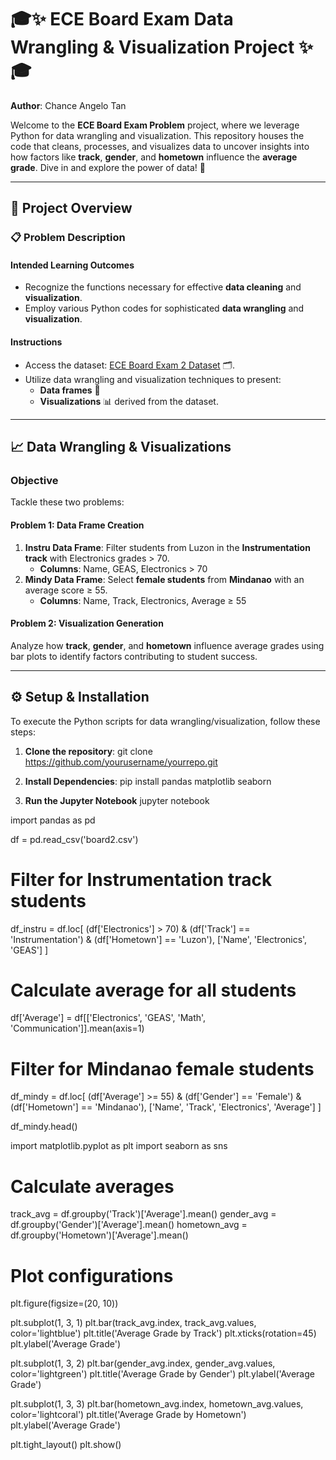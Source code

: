 # 🎓✨ ECE Board Exam Data Wrangling & Visualization Project ✨🎓

**Author**: Chance Angelo Tan

Welcome to the **ECE Board Exam Problem** project, where we leverage Python for data wrangling and visualization. This repository houses the code that cleans, processes, and visualizes data to uncover insights into how factors like **track**, **gender**, and **hometown** influence the **average grade**. Dive in and explore the power of data! 🚀

---

## 📝 Project Overview

### 📋 **Problem Description**

#### **Intended Learning Outcomes**
- Recognize the functions necessary for effective **data cleaning** and **visualization**.
- Employ various Python codes for sophisticated **data wrangling** and **visualization**.

#### **Instructions**
- Access the dataset: [ECE Board Exam 2 Dataset](https://bit.ly/ECEBoardExamDataset) 🗂️.
- Utilize data wrangling and visualization techniques to present:
  - **Data frames** 📝
  - **Visualizations** 📊 derived from the dataset.

---

## 📈 Data Wrangling & Visualizations

### **Objective**

Tackle these two problems:

#### **Problem 1: Data Frame Creation**
1. **Instru Data Frame**: Filter students from Luzon in the **Instrumentation track** with Electronics grades > 70.
   - **Columns**: Name, GEAS, Electronics > 70
2. **Mindy Data Frame**: Select **female students** from **Mindanao** with an average score ≥ 55.
   - **Columns**: Name, Track, Electronics, Average ≥ 55

#### **Problem 2: Visualization Generation**
Analyze how **track**, **gender**, and **hometown** influence average grades using bar plots to identify factors contributing to student success.

---

## ⚙️ Setup & Installation

To execute the Python scripts for data wrangling/visualization, follow these steps:

1. **Clone the repository**:
   git clone https://github.com/yourusername/yourrepo.git

2. **Install Dependencies**:
   pip install pandas matplotlib seaborn

3. **Run the Jupyter Notebook**
   jupyter notebook




import pandas as pd

df = pd.read_csv('board2.csv')

# Filter for Instrumentation track students
df_instru = df.loc[
    (df['Electronics'] > 70) & 
    (df['Track'] == 'Instrumentation') & 
    (df['Hometown'] == 'Luzon'),
    ['Name', 'Electronics', 'GEAS']
]

# Calculate average for all students
df['Average'] = df[['Electronics', 'GEAS', 'Math', 'Communication']].mean(axis=1)

# Filter for Mindanao female students
df_mindy = df.loc[
    (df['Average'] >= 55) & 
    (df['Gender'] == 'Female') & 
    (df['Hometown'] == 'Mindanao'),
    ['Name', 'Track', 'Electronics', 'Average']
]

df_mindy.head()


import matplotlib.pyplot as plt
import seaborn as sns

# Calculate averages
track_avg = df.groupby('Track')['Average'].mean()
gender_avg = df.groupby('Gender')['Average'].mean()
hometown_avg = df.groupby('Hometown')['Average'].mean()

# Plot configurations
plt.figure(figsize=(20, 10))

plt.subplot(1, 3, 1)
plt.bar(track_avg.index, track_avg.values, color='lightblue')
plt.title('Average Grade by Track')
plt.xticks(rotation=45)
plt.ylabel('Average Grade')

plt.subplot(1, 3, 2)
plt.bar(gender_avg.index, gender_avg.values, color='lightgreen')
plt.title('Average Grade by Gender')
plt.ylabel('Average Grade')

plt.subplot(1, 3, 3)
plt.bar(hometown_avg.index, hometown_avg.values, color='lightcoral')
plt.title('Average Grade by Hometown')
plt.ylabel('Average Grade')

plt.tight_layout()
plt.show()
